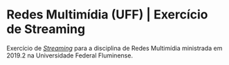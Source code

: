# Redes Multimídia (UFF) | Exercício de Streaming

Exercício de [*Streaming*](http://www.ic.uff.br/~celio/classes/mmnets/exercicio/Streaming.html) para a disciplina de Redes Multimídia ministrada em 2019.2 na Universidade Federal Fluminense.
